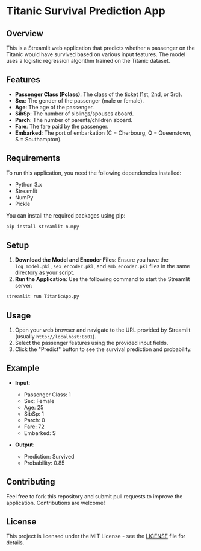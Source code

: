 # Titanic Survival Prediction App

## Overview

This is a Streamlit web application that predicts whether a passenger on the Titanic would have survived based on various input features. The model uses a logistic regression algorithm trained on the Titanic dataset.

## Features

- **Passenger Class (Pclass)**: The class of the ticket (1st, 2nd, or 3rd).
- **Sex**: The gender of the passenger (male or female).
- **Age**: The age of the passenger.
- **SibSp**: The number of siblings/spouses aboard.
- **Parch**: The number of parents/children aboard.
- **Fare**: The fare paid by the passenger.
- **Embarked**: The port of embarkation (C = Cherbourg, Q = Queenstown, S = Southampton).

## Requirements

To run this application, you need the following dependencies installed:

- Python 3.x
- Streamlit
- NumPy
- Pickle

You can install the required packages using pip:

```bash
pip install streamlit numpy
```

## Setup

1. **Download the Model and Encoder Files**: Ensure you have the `log_model.pkl`, `sex_encoder.pkl`, and `emb_encoder.pkl` files in the same directory as your script.
2. **Run the Application**: Use the following command to start the Streamlit server:

```bash
streamlit run TitanicApp.py
```

## Usage

1. Open your web browser and navigate to the URL provided by Streamlit (usually `http://localhost:8501`).
2. Select the passenger features using the provided input fields.
3. Click the "Predict" button to see the survival prediction and probability.

## Example

- **Input**:
  - Passenger Class: 1
  - Sex: Female
  - Age: 25
  - SibSp: 1
  - Parch: 0
  - Fare: 72
  - Embarked: S

- **Output**:
  - Prediction: Survived
  - Probability: 0.85

## Contributing

Feel free to fork this repository and submit pull requests to improve the application. Contributions are welcome!

## License

This project is licensed under the MIT License - see the [LICENSE](LICENSE) file for details.
